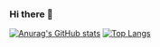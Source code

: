### Hi there 👋

<!--
**Masa-Ryu/Masa-Ryu** is a ✨ _special_ ✨ repository because its `README.md` (this file) appears on your GitHub profile.

Here are some ideas to get you started:

- 🔭 I’m currently working on ...
- 🌱 I’m currently learning ...
- 👯 I’m looking to collaborate on ...
- 🤔 I’m looking for help with ...
- 💬 Ask me about ...
- 📫 How to reach me: ...
- 😄 Pronouns: ...
- ⚡ Fun fact: ...
-->
[![Anurag's GitHub stats](https://github-readme-stats.vercel.app/api?username=Masa-Ryu)](https://github.com/anuraghazra/github-readme-stats)
[![Top Langs](https://github-readme-stats.vercel.app/api/top-langs/?username=Masa-Ryu)](https://github.com/anuraghazra/github-readme-stats)
